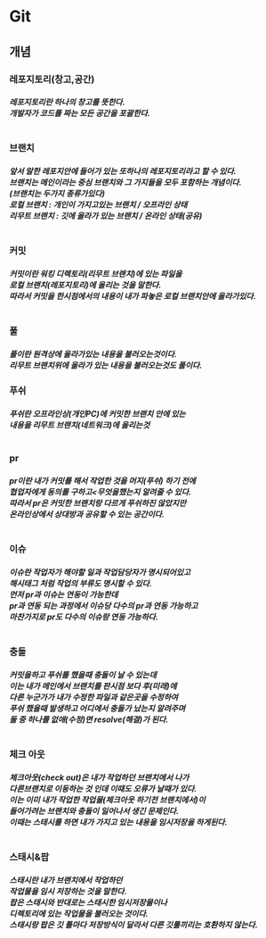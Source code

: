 # Git
## 개념
### 레포지토리(창고,공간)
##### 레포지토리란 하나의 창고를 뜻한다.<BR>개발자가 코드를 짜는 모든 공간을 포괄한다.<br><br>

### 브랜치
##### 앞서 말한 레포지안에 들어가 있는 또하나의 레포지토리라고 할 수 있다.<br>브랜치는 메인이라는 중심 브랜치와 그 가지들을 모두 포함하는 개념이다.<br>(브랜치는 두가지 종류가있다)<br>로컬 브랜치 : 개인이 가지고있는 브랜치 / 오프라인 상태<br>리무트 브랜치 : 깃에 올라가 있는 브랜치 / 온라인 상태(공유)<br><br>

### 커밋
##### 커밋이란 워킹 디렉토리(리무트 브랜치)에 있는 파일을 <br>로컬 브랜치(레포지토리)에 올리는 것을 말한다.<br>따라서 커밋을 한시점에서의 내용이 내가 파놓은 로컬 브랜치안에 올라가있다.<br><br>

### 풀
##### 풀이란 원격상에 올라가있는 내용을 불러오는것이다.<br>리무트 브랜치위에 올라가 있는 내용을 불러오는것도 풀이다.
### 푸쉬
##### 푸쉬란 오프라인상(개인PC)에 커밋한 브랜치 안에 있는<br>내용을 리무트 브랜치(네트워크)에 올리는것<br><br>

### pr
##### pr이란 내가 커밋를 해서 작업한 것을 머지(푸쉬) 하기 전에 <br>협업자에게  동의를 구하고<무엇을했는지 알려줄 수 있다.<br>따라서 pr은 커밋한 브랜치랑 다르게 푸쉬하진 않았지만 <br>온라인상에서 상대방과 공유할 수 있는 공간이다.<br><br>
### 이슈
##### 이슈란 작업자가 해야할 일과 작업담당자가 명시되어있고<br>해시태그 처럼 작업의 부류도 명시할 수 있다.<br>먼저 pr과 이슈는 연동이 가능한데<br>pr과 연동 되는 과정에서 이슈당 다수의 pr과 연동 가능하고<br>마찬가지로 pr도 다수의 이슈랑 연동 가능하다.<br><br>

### 충돌
##### 커밋을하고 푸쉬를 했을때 충돌이 날 수 있는데<br>이는 내가 메인에서 브랜치를 판시점 보다 후(미래)에<br>다른 누군가가 내가 수정한 파일과 같은곳을 수정하여 <br>푸쉬 했을때 발생하고 어디에서 충돌가 났는지 알려주며<br>둘 중 하나를 없애(수정)면 resolve(해결)가 된다.<br><br>

### 체크 아웃
##### 체크아웃(check out)은 내가 작업하던 브랜치에서 나가<br>다른브랜치로 이동하는 것 인데 이때도 오류가 날때가 있다.<br>이는 이미 내가 작업한 작업물(체크아웃 하기전 브랜치에서)이<br>들어가려는 브랜치와 충돌이 일어나서 생긴 문제인다. <br>이때는 스태시를 하면 내가 가지고 있는 내용을 임시저장을 하게된다.<br><br>

### 스태시&팝
##### 스태시란 내가 브랜치에서 작업하던<br>작업물을 임시 저장하는 것을 말한다.<br>팝은 스태시와 반대로는 스태시한 임시저장물이나<br>디렉토리에 있는 작업물을 불러오는 것이다.<br>스태시랑 팝은 깃 툴마다 저장방식이 달라서 다른 깃툴끼리는 호환하지 않는다.<br>